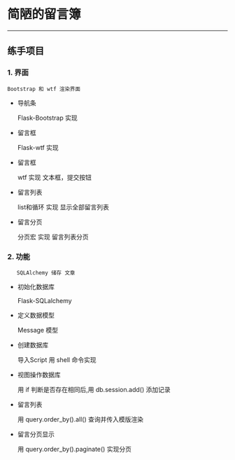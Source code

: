 # 简陋的留言簿

---

## 练手项目

### 1.	界面

    Bootstrap 和 wtf 渲染界面

- 导航条

    Flask-Bootstrap 实现
 
- 留言框

    Flask-wtf 实现
 
- 留言框

    wtf 实现 文本框，提交按钮

- 留言列表

    list和循环 实现 显示全部留言列表

- 留言分页

    分页宏 实现 留言列表分页

### 2.	功能

       SQLAlchemy 储存 文章

- 初始化数据库

    Flask-SQLalchemy

- 定义数据模型

    Message 模型

- 创建数据库

    导入Script 用 shell 命令实现

- 视图操作数据库

    用 if 判断是否存在相同后,用 db.session.add() 添加记录

- 留言列表

    用 query.order_by().all() 查询并传入模版渲染

- 留言分页显示

    用 query.order_by().paginate() 实现分页